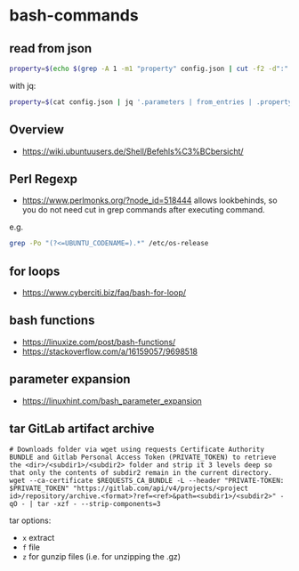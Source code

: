 # bash-commands

## read from json
```bash
property=$(echo $(grep -A 1 -m1 "property" config.json | cut -f2 -d":" | tail -1 | sed 's/[,"]//g'))
```

with jq:
```bash
property=$(cat config.json | jq '.parameters | from_entries | .property')
```

## Overview
- https://wiki.ubuntuusers.de/Shell/Befehls%C3%BCbersicht/

## Perl Regexp
- https://www.perlmonks.org/?node_id=518444
allows lookbehinds, so you do not need cut in grep commands after executing command.

e.g.
```bash
grep -Po "(?<=UBUNTU_CODENAME=).*" /etc/os-release
```

## for loops
- https://www.cyberciti.biz/faq/bash-for-loop/

## bash functions
- https://linuxize.com/post/bash-functions/
- https://stackoverflow.com/a/16159057/9698518

## parameter expansion
- https://linuxhint.com/bash_parameter_expansion

## tar GitLab artifact archive
```shell
# Downloads folder via wget using requests Certificate Authority BUNDLE and Gitlab Personal Access Token (PRIVATE_TOKEN) to retrieve the <dir>/<subdir1>/<subdir2> folder and strip it 3 levels deep so that only the contents of subdir2 remain in the current directory.
wget --ca-certificate $REQUESTS_CA_BUNDLE -L --header "PRIVATE-TOKEN: $PRIVATE_TOKEN" "https://gitlab.com/api/v4/projects/<project id>/repository/archive.<format>?ref=<ref>&path=<subdir1>/<subdir2>" -qO - | tar -xzf - --strip-components=3
```
tar options:
- `x` extract
- `f` file
- `z` for gunzip files (i.e. for unzipping the .gz)
